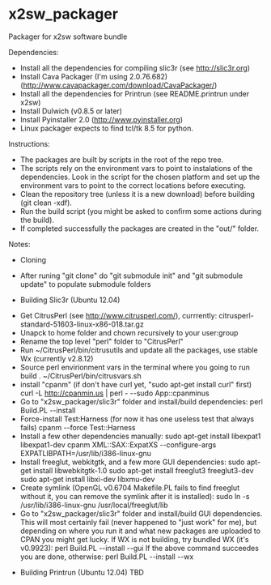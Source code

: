 x2sw_packager
=============

Packager for x2sw software bundle

Dependencies:
- Install all the dependencies for compiling slic3r (see http://slic3r.org)
- Install Cava Packager (I'm using 2.0.76.682) 
  (http://www.cavapackager.com/download/CavaPackager/)
- Install all the dependencies for Printrun (see README.printrun under x2sw)
- Install Dulwich (v0.8.5 or later)
- Install Pyinstaller 2.0 (http://www.pyinstaller.org)
- Linux packager expects to find tcl/tk 8.5 for python.

Instructions:
- The packages are built by scripts in the root of the repo tree.
- The scripts rely on the environment vars to point to instalations of 
  the dependencies. Look in the script for the chosen platform and 
  set up the environment vars to point to the correct locations before 
  executing. 
- Clean the repository tree (unless it is a new download) before 
  building (git clean -xdf).
- Run the build script (you might be asked to confirm some actions during the build).
- If completed successfully the packages are created in the "out/<platform>" folder.
  
Notes:

* Cloning
- After runing "git clone" do "git submodule init" and "git submodule update"
  to populate submodule folders

* Building Slic3r (Ubuntu 12.04)
- Get CitrusPerl (see http://www.citrusperl.com/), currrently:
  citrusperl-standard-51603-linux-x86-018.tar.gz
- Unapck to home folder and chown recursively to your user:group
- Rename the top level "perl" folder to "CitrusPerl"
- Run ~/CitrusPerl/bin/citrusutils and update all the packages,
  use stable Wx (currently v2.8.12)
- Source perl envirionment vars in the terminal where you going to run build
  . ~/CitrusPerl/bin/citrusvars.sh
- install "cpanm" (if don't have curl yet, "sudo apt-get install curl" first)
  curl -L http://cpanmin.us | perl - --sudo App::cpanminus
- Go to "x2sw_packager/slic3r" folder and install/build dependencies: 
  perl Build.PL --install
- Force-install Test:Harness (for now it has one useless test that always fails)
  cpanm --force Test::Harness
- Install a few other dependencies manually:
  sudo apt-get install libexpat1 libexpat1-dev
  cpanm XML::SAX::ExpatXS --configure-args EXPATLIBPATH=/usr/lib/i386-linux-gnu
- Install freeglut, webkitgtk, and a few more GUI dependencies:
  sudo apt-get install libwebkitgtk-1.0
  sudo apt-get install freeglut3 freeglut3-dev
  sudo apt-get install libxi-dev libxmu-dev
- Create symlink (OpenGL v0.6704 Makefile.PL fails to find freeglut without
  it, you can remove the symlink after it is installed):
  sudo ln -s /usr/lib/i386-linux-gnu /usr/local/freeglut/lib
- Go to "x2sw_packager/slic3r" folder and install/build GUI dependencies.
  This will most certainly fail (never happened to "just work" for me), but 
  depending on where you run it and what new packages are uploaded to CPAN 
  you might get lucky. If WX is not building, try bundled WX (it's v0.9923):
  perl Build.PL --install --gui
   If the above command succeedes you are done, otherwise:
  perl Build.PL --install --wx

* Building Printrun (Ubuntu 12.04)
TBD   
